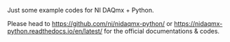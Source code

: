 Just some example codes for NI DAQmx + Python.

Please head to https://github.com/ni/nidaqmx-python/ or https://nidaqmx-python.readthedocs.io/en/latest/ for the official documentations & codes.

